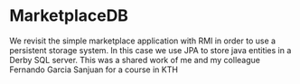 MarketplaceDB
=============

We revisit the simple marketplace application with RMI in order to use a persistent storage system. In this case we use JPA to store java entities in a Derby SQL server. This was a shared work of me and my colleague Fernando Garcia Sanjuan for a course in KTH
